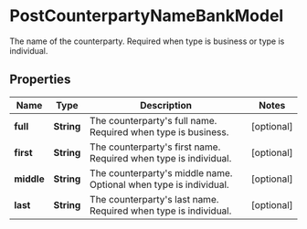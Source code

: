 

# PostCounterpartyNameBankModel

The name of the counterparty. Required when type is business or type is individual.

## Properties

| Name | Type | Description | Notes |
|------------ | ------------- | ------------- | -------------|
|**full** | **String** | The counterparty&#39;s full name. Required when type is business. |  [optional] |
|**first** | **String** | The counterparty&#39;s first name. Required when type is individual. |  [optional] |
|**middle** | **String** | The counterparty&#39;s middle name. Optional when type is individual. |  [optional] |
|**last** | **String** | The counterparty&#39;s last name. Required when type is individual. |  [optional] |



